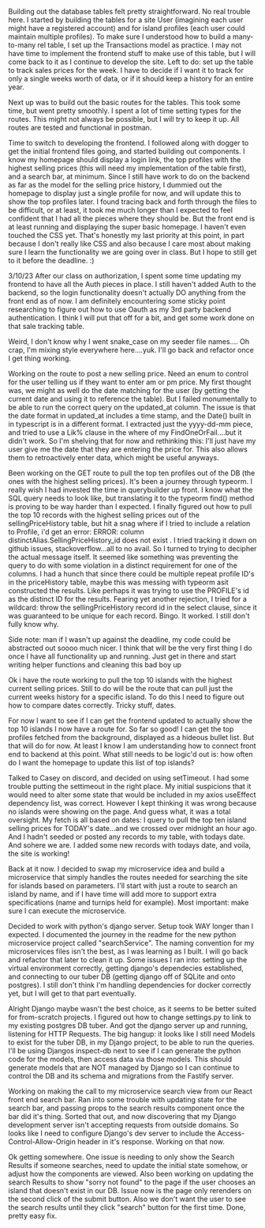Building out the database tables felt pretty straightforward. No real trouble here.
I started by building the tables for a site User (imagining each user might have a registered account)
and for island profiles (each user could maintain multiple profiles).
To make sure I understood how to build a many-to-many rel table, I set up the
Transactions model as practice. I may not have time to implement the frontend
stuff to make use of this table, but I will come back to it as I continue to develop the site.
Left to do: set up the table to track sales prices for the week. I have to decide if I want it to track 
for only a single weeks worth of data, or if it should keep a history for an entire year.

Next up was to build out the basic routes for the tables. This took some time,
but went pretty smoothly. I spent a lot of time setting types for the routes. This might
not always be possible, but I will try to keep it up. All routes are tested and functional in postman.

Time to switch to developing the frontend. I followed along with dogger to get the
initial frontend files going, and started building out components. I know my homepage should
display a login link, the top profiles with the highest selling prices (this will need my
implementation of the table first), and a search bar, at minimum. Since I still have work
to do on the backend as far as the model for the selling price history, I dummied out the
homepage to display just a single profile for now, and will update this to
show the top profiles later. I found tracing back and forth through the files to
be difficult, or at least, it took me much longer than I expected to feel confident that I had
all the pieces where they should be. But the front end is at least running and 
displaying the super basic homepage. I haven't even touched the CSS yet. That's honestly
my last priority at this point, in part because I don't really like CSS and also
because I care most about making sure I learn the functionality we are going
over in class. But I hope to still get to it before the deadline. :)

3/10/23
After our class on authorization, I spent some time updating my frontend to 
have all the Auth pieces in place. I still haven't added Auth to the backend, so the login
functionality doesn't actually DO anything from the front end as of now. I am definitely
encountering some sticky point researching to figure out how to use Oauth as my
3rd party backend authentication. I think I will put that off for a bit, and get some work done
on that sale tracking table. 

Weird, I don't know why I went snake_case on my seeder file names....
Oh crap, I'm mixing style everywhere here....yuk. I'll go back and refactor once I get thing working.

Working on the route to post a new selling price. Need an enum to control for the user
telling us if they want to enter am or pm price. My first thought was, we might as well do the
date matching for the user (by getting the current date and using it to reference the table).
But I failed monumentally to be able to run the correct query on the updated_at column. The
issue is that the date format in updated_at includes a time stamp, and the Date() built in in
typescript is in a different format. I extracted just the yyyy-dd-mm piece, and tried to 
use a Lik% clause in the where of my FindOneOrFail....but it didn't work. So I'm shelving that for
now and rethinking this: I'll just have my user give me the date that they are entering the price 
for. This also allows them to retroactively enter data, which might be useful anyways.

Been working on the GET route to pull the top ten profiles out of the DB (the ones with the highest selling prices).
It's been a journey through typeorm. I really wish I had invested the time in querybuilder up front.
I know what the SQL query needs to look like, but translating it to the typeorm find() method is
proving to be way harder than I expected. I finally figured out how to pull the top 10 records with the 
highest selling prices out of the sellingPriceHistory table, but hit a snag where if I tried to include a
relation to Profile, i'd get an error: ERROR: column distinctAlias.SellingPriceHistory_id does not exist
. I tried tracking it down on github issues, stackoverflow...all to no avail. So I turned to trying
to decipher the actual message itself. It seemed like something was preventing the query to do with some
violation in a distinct requirement for one of the columns. I had a hunch that since there could be multiple 
repeat profile ID's in the priceHistory table, maybe this was messing with typeorm asit constructed the
results. Like perhaps it was trying to use the PROFILE's id as the distinct ID for the results. Fearing yet another
rejection, I tried for a wildcard: throw the sellingPriceHistory record id in the select clause, since it was guaranteed to
be unique for each record. Bingo. It worked. I still don't fully know why.

Side note: man if I wasn't up against the deadline, my code could be abstracted out soooo much nicer. I think
that will be the very first thing I do once I have all functionality up and running. Just get in there and start 
writing helper functions and cleaning this bad boy up

Ok i have the route working to pull the top 10 islands with the highest current selling prices. Still to do will be the
route that can pull just the current weeks history for a specific island. To do this I need to figure out how to 
compare dates correctly. Tricky stuff, dates.

For now I want to see if I can get the frontend updated to actually show the top 10 islands I now have a route for. So 
far so good! I can get the top profiles fetched from the background, displayed as a hideous bullet list. But that
will do for now. At least I know I am understanding how to connect front end to backend at this point. What still needs
to be logic'd out is: how often do I want the homepage to update this list of top islands?

Talked to Casey on discord, and decided on using setTimeout. I had some trouble putting the settimeout in the right place.
My initial suspicions that it would need to alter some state that would be included in my axios useEffect dependency
list, was correct. However I kept thinking it was wrong because no islands were showing on the page. And guess what,
it was a total oversight. My fetch is all based on dates: I query to pull the top ten island selling prices for TODAY's
date...and we crossed over midnight an hour ago. And I hadn't seeded or posted any records to my table, with todays
date. And  sohere we are. I added some new records with todays date, and voila, the site is working!

Back at it now. I decided to swap my microservice idea and build a microservice that simply handles the routes
needed for searching the site for islands based on parameters. I'll start with just a route to search an
island by name, and if I have time will add more to support extra specifications (name and turnips held for example).
Most important: make sure I can execute the microservice.

Decided to work with python's django server. Setup took WAY longer than I expected. I documented the
journey in the readme for the new python microservice project called "searchService".
The naming convention for my microservices files isn't the best, as I was learning as I
built. I will go back and refactor that later to clean it up. Some issues I ran into:
setting up the virtual environment correctly, getting django's dependecies established, and connecting
to our tuber DB (getting django off of SQLite and onto postgres). I still don't think I'm 
handling dependencies for docker correctly yet, but I will get to that part eventually.

Alright Django maybe wasn't the best choice, as it seems to be better suited for from-scratch
projects. I figured out how to change settings.py to link to my existing postgres DB tuber. 
And got the django server up and running, listening for HTTP Requests. The big hangup: it looks like
I still need Models to exist for the tuber DB, in my Django project, to be able to run the queries. 
I'll be using Djangos inspect-db next to see if I can generate the python code for the models,
then access data via those models. This should generate models that are NOT managed by Django
so I can continue to control the DB and its schema and migrations from the Fastify server. 

Working on making the call to my microservice search view from our React front end search bar.
Ran into some trouble with updating state for the search bar, and passing props to
the search results component once the bar did it's thing. Sorted that out, and now discovering that
my Django development server isn't accepting requests from outside domains.
So looks like I need to configure Django's dev server to include the Access-Control-Allow-Origin header in it's
response. Working on that now.

Ok getting somewhere. One issue is needing to only show the Search Results if someone searches,
need to update the initial state somehow, or adjust how the components are viewed. Also been working on
updating the search Results to show "sorry not found" to the page if the user chooses an
island that doesn't exist in our DB. Issue now is the page only rerenders on the second click
of the submit button. Also we don't want the user to see the search results until they 
click "search" button for the first time. Done, pretty easy fix.